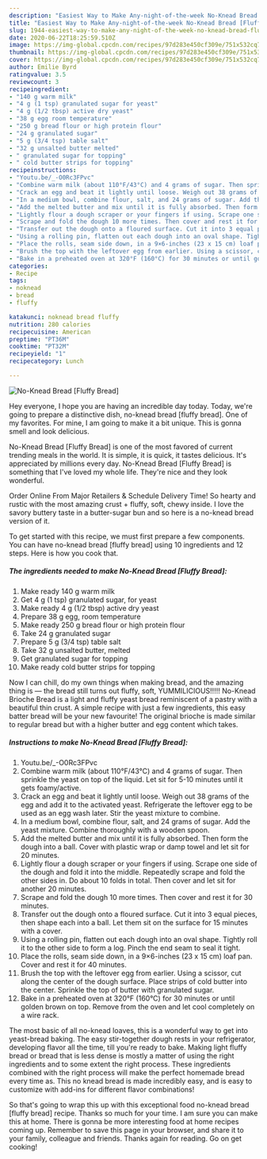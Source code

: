 ```yaml
---
description: "Easiest Way to Make Any-night-of-the-week No-Knead Bread [Fluffy Bread]"
title: "Easiest Way to Make Any-night-of-the-week No-Knead Bread [Fluffy Bread]"
slug: 1944-easiest-way-to-make-any-night-of-the-week-no-knead-bread-fluffy-bread
date: 2020-06-22T18:25:59.510Z
image: https://img-global.cpcdn.com/recipes/97d283e450cf309e/751x532cq70/no-knead-bread-fluffy-bread-recipe-main-photo.jpg
thumbnail: https://img-global.cpcdn.com/recipes/97d283e450cf309e/751x532cq70/no-knead-bread-fluffy-bread-recipe-main-photo.jpg
cover: https://img-global.cpcdn.com/recipes/97d283e450cf309e/751x532cq70/no-knead-bread-fluffy-bread-recipe-main-photo.jpg
author: Emilie Byrd
ratingvalue: 3.5
reviewcount: 3
recipeingredient:
- "140 g warm milk"
- "4 g (1 tsp) granulated sugar for yeast"
- "4 g (1/2 tbsp) active dry yeast"
- "38 g egg room temperature"
- "250 g bread flour or high protein flour"
- "24 g granulated sugar"
- "5 g (3/4 tsp) table salt"
- "32 g unsalted butter melted"
- " granulated sugar for topping"
- " cold butter strips for topping"
recipeinstructions:
- "Youtu.be/_-O0Rc3FPvc"
- "Combine warm milk (about 110°F/43°C) and 4 grams of sugar. Then sprinkle the yeast on top of the liquid. Let sit for 5-10 minutes until it gets foamy/active."
- "Crack an egg and beat it lightly until loose. Weigh out 38 grams of the egg and add it to the activated yeast. Refrigerate the leftover egg to be used as an egg wash later. Stir the yeast mixture to combine."
- "In a medium bowl, combine flour, salt, and 24 grams of sugar. Add the yeast mixture. Combine thoroughly with a wooden spoon."
- "Add the melted butter and mix until it is fully absorbed. Then form the dough into a ball. Cover with plastic wrap or damp towel and let sit for 20 minutes."
- "Lightly flour a dough scraper or your fingers if using. Scrape one side of the dough and fold it into the middle. Repeatedly scrape and fold the other sides in. Do about 10 folds in total. Then cover and let sit for another 20 minutes."
- "Scrape and fold the dough 10 more times. Then cover and rest it for 30 minutes."
- "Transfer out the dough onto a floured surface. Cut it into 3 equal pieces, then shape each into a ball. Let them sit on the surface for 15 minutes with a cover."
- "Using a rolling pin, flatten out each dough into an oval shape. Tightly roll it to the other side to form a log. Pinch the end seam to seal it tight."
- "Place the rolls, seam side down, in a 9×6-inches (23 x 15 cm) loaf pan. Cover and rest it for 40 minutes."
- "Brush the top with the leftover egg from earlier. Using a scissor, cut along the center of the dough surface. Place strips of cold butter into the center. Sprinkle the top of butter with granulated sugar."
- "Bake in a preheated oven at 320°F (160°C) for 30 minutes or until golden brown on top. Remove from the oven and let cool completely on a wire rack."
categories:
- Recipe
tags:
- noknead
- bread
- fluffy

katakunci: noknead bread fluffy 
nutrition: 280 calories
recipecuisine: American
preptime: "PT36M"
cooktime: "PT32M"
recipeyield: "1"
recipecategory: Lunch

---
```



![No-Knead Bread [Fluffy Bread]](https://img-global.cpcdn.com/recipes/97d283e450cf309e/751x532cq70/no-knead-bread-fluffy-bread-recipe-main-photo.jpg)

Hey everyone, I hope you are having an incredible day today. Today, we're going to prepare a distinctive dish, no-knead bread [fluffy bread]. One of my favorites. For mine, I am going to make it a bit unique. This is gonna smell and look delicious.

No-Knead Bread [Fluffy Bread] is one of the most favored of current trending meals in the world. It is simple, it is quick, it tastes delicious. It's appreciated by millions every day. No-Knead Bread [Fluffy Bread] is something that I've loved my whole life. They're nice and they look wonderful.

Order Online From Major Retailers &amp; Schedule Delivery Time! So hearty and rustic with the most amazing crust + fluffy, soft, chewy inside. I love the savory buttery taste in a butter-sugar bun and so here is a no-knead bread version of it.


To get started with this recipe, we must first prepare a few components. You can have no-knead bread [fluffy bread] using 10 ingredients and 12 steps. Here is how you cook that.

<!--inarticleads1-->

##### The ingredients needed to make No-Knead Bread [Fluffy Bread]:

1. Make ready 140 g warm milk
1. Get 4 g (1 tsp) granulated sugar, for yeast
1. Make ready 4 g (1/2 tbsp) active dry yeast
1. Prepare 38 g egg, room temperature
1. Make ready 250 g bread flour or high protein flour
1. Take 24 g granulated sugar
1. Prepare 5 g (3/4 tsp) table salt
1. Take 32 g unsalted butter, melted
1. Get  granulated sugar for topping
1. Make ready  cold butter strips for topping


Now I can chill, do my own things when making bread, and the amazing thing is — the bread still turns out fluffy, soft, YUMMILICIOUS!!!!! No-Knead Brioche Bread is a light and fluffy yeast bread reminiscent of a pastry with a beautiful thin crust. A simple recipe with just a few ingredients, this easy batter bread will be your new favourite! The original brioche is made similar to regular bread but with a higher butter and egg content which takes. 

<!--inarticleads2-->

##### Instructions to make No-Knead Bread [Fluffy Bread]:

1. Youtu.be/_-O0Rc3FPvc
1. Combine warm milk (about 110°F/43°C) and 4 grams of sugar. Then sprinkle the yeast on top of the liquid. Let sit for 5-10 minutes until it gets foamy/active.
1. Crack an egg and beat it lightly until loose. Weigh out 38 grams of the egg and add it to the activated yeast. Refrigerate the leftover egg to be used as an egg wash later. Stir the yeast mixture to combine.
1. In a medium bowl, combine flour, salt, and 24 grams of sugar. Add the yeast mixture. Combine thoroughly with a wooden spoon.
1. Add the melted butter and mix until it is fully absorbed. Then form the dough into a ball. Cover with plastic wrap or damp towel and let sit for 20 minutes.
1. Lightly flour a dough scraper or your fingers if using. Scrape one side of the dough and fold it into the middle. Repeatedly scrape and fold the other sides in. Do about 10 folds in total. Then cover and let sit for another 20 minutes.
1. Scrape and fold the dough 10 more times. Then cover and rest it for 30 minutes.
1. Transfer out the dough onto a floured surface. Cut it into 3 equal pieces, then shape each into a ball. Let them sit on the surface for 15 minutes with a cover.
1. Using a rolling pin, flatten out each dough into an oval shape. Tightly roll it to the other side to form a log. Pinch the end seam to seal it tight.
1. Place the rolls, seam side down, in a 9×6-inches (23 x 15 cm) loaf pan. Cover and rest it for 40 minutes.
1. Brush the top with the leftover egg from earlier. Using a scissor, cut along the center of the dough surface. Place strips of cold butter into the center. Sprinkle the top of butter with granulated sugar.
1. Bake in a preheated oven at 320°F (160°C) for 30 minutes or until golden brown on top. Remove from the oven and let cool completely on a wire rack.


The most basic of all no-knead loaves, this is a wonderful way to get into yeast-bread baking. The easy stir-together dough rests in your refrigerator, developing flavor all the time, till you&#39;re ready to bake. Making light fluffy bread or bread that is less dense is mostly a matter of using the right ingredients and to some extent the right process. These ingredients combined with the right process will make the perfect homemade bread every time as. This no knead bread is made incredibly easy, and is easy to customize with add-ins for different flavor combinations! 

So that's going to wrap this up with this exceptional food no-knead bread [fluffy bread] recipe. Thanks so much for your time. I am sure you can make this at home. There is gonna be more interesting food at home recipes coming up. Remember to save this page in your browser, and share it to your family, colleague and friends. Thanks again for reading. Go on get cooking!
